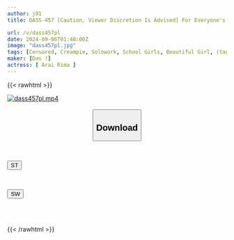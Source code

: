 ```yaml
---
author: j91
title: DASS-457 [Caution, Viewer Discretion Is Advised] For Everyone's Thick, Sloppy, Squirting Pleasure. A Female Idol Manager Who Was Exploited For Her Unrequited Love And Fell Into The Hellish Breeding Skewering Gangbang. Rima Arai

url: /v/dass457pl
date: 2024-09-06T01:40:00Z
image: "dass457pl.jpg"
tags: [Censored, Creampie, Solowork, School Girls, Beautiful Girl, (tag-censored), Club Activities - Manager	]
maker: [Das !]
actress: [ Arai Rima ]
---
```



{{< rawhtml >}}

<div class="video" data-videoid="01BoZJOq61Ub3Vb">
    <a href="javascript:;">
        <img src="/v/dass457pl/dass457pl.jpg" width="WIDTH" height="HEIGHT" alt="dass457pl.mp4" loading="lazy">
    </a>
</div>

<script type="text/javascript" src="https://j91.asia/asset/on-demand-st.js"></script>

<br>
  <link rel="stylesheet" href="https://j91.asia/asset/bs5.css">
  
  <center>
  <button class="btn btn-primary" type="button" data-bs-toggle="collapse" data-bs-target=".multi-collapse" aria-expanded="false" aria-controls="multiCollapseExample1 multiCollapseExample2"><h2>Download</h2></button></center>
</p>
<div class="row">
  <div class="col">
    <div class="collapse multi-collapse" id="multiCollapseExample1">
      <div class="card card-body">
	      	      <br>
<div class="buttons">  
<p><a href="/v/dass457pl/st.html" target="_blank"><button class="btn-hover color-3"><i class="fa fa-download"></i> ST</button></a></p></div>
    </div>
  </div>
</div>
  <div class="col">
    <div class="collapse multi-collapse" id="multiCollapseExample2">
      <div class="card card-body">
	      <br>
<div class="buttons">
<p><a href="/v/dass457pl/sw.html" target="_blank"><button class="btn-hover color-2"><i class="fa fa-download"></i> SW</button></a></p></div>
<br><br>
      </div>
    </div>
  </div>
</div>

{{< /rawhtml >}}